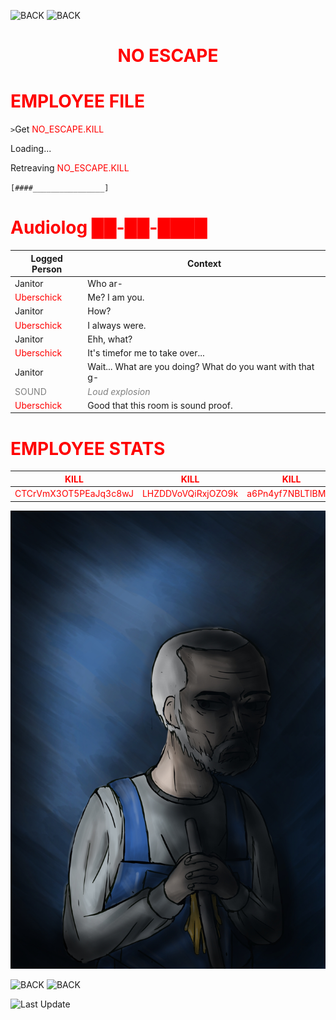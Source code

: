 ![BACK](https://img.shields.io/badge/GO_TO-HOME-ffffff?style=for-the-badge&labelColor=ff0000&color=ff9999&cacheSeconds=https%3A%2F%2Fraven-sgwc.github.io%2FSCP-FC)
![BACK](https://img.shields.io/badge/GO_TO-INVENTORY-ffffff?style=for-the-badge&labelColor=ff0000&color=ff9999&cacheSeconds=https%3A%2F%2Fraven-sgwc.github.io%2FSCP-FC)

<h1 align="center" style="color: red">NO ESCAPE</h1>

# <span style="color: red">EMPLOYEE FILE<span/>


`>`Get <span style="color: red">NO_ESCAPE.KILL<span/>

Loading...

Retreaving <span style="color: red">NO_ESCAPE.KILL<span/>

`[####________________]`

# <span style="color: red">Audiolog ██-██-████<span/>

| Logged Person | Context |
| - | - |
| Janitor | Who ar- |
| <span style="color: red">Uberschick<span/> | Me? I am you. |
| Janitor | How? |
| <span style="color: red">Uberschick<span/> | I always were. |
| Janitor | Ehh, what? |
| <span style="color: red">Uberschick<span/> | It's timefor me to take over... |
| Janitor | Wait... What are you doing? What do you want with that g- |
| <span style="color: grey">SOUND<span/> | <span style="color: grey">*Loud explosion*<span/> |
| <span style="color: red">Uberschick<span/> | Good that this room is sound proof. |

# <span style="color: red">EMPLOYEE STATS<span/>

| <span style="color: red">KILL<span/> | <span style="color: red">KILL<span/> | <span style="color: red">KILL<span/> | <span style="color: red">KILL<span/> | <span style="color: red">KILL<span/> | 
| - | - | - | - | - |
| <span style="color: red">CTCrVmX3OT5PEaJq3c8wJ<span/> | <span style="color: red">LHZDDVoVQiRxjOZO9k<span/> | <span style="color: red">a6Pn4yf7NBLTlBM/le<span/> | <span style="color: red">br232qfhRt<span/> | <span style="color: red">l0eCbzssaiGzWi<span/> |

[![Janitor](./img/Uborschick.png)](./uborschick#employee-stats)

![BACK](https://img.shields.io/badge/GO_TO-HOME-ffffff?style=for-the-badge&labelColor=ff0000&color=ff9999&cacheSeconds=https%3A%2F%2Fraven-sgwc.github.io%2FSCP-FC)
![BACK](https://img.shields.io/badge/GO_TO-INVENTORY-ffffff?style=for-the-badge&labelColor=ff0000&color=ff9999&cacheSeconds=https%3A%2F%2Fraven-sgwc.github.io%2FSCP-FC)

![Last Update](https://img.shields.io/github/last-commit/raven-sgwc/SCP-FC?&style=for-the-badge&label=LAST%20DEV%20TRAPPED&labelColor=ff0000&color=ff9999&cacheSeconds=https%3A%2F%2Fraven-sgwc.github.io%2FSCP-FC)